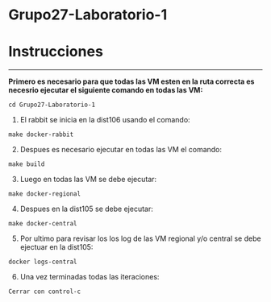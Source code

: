 # Grupo27-Laboratorio-1

# **Instrucciones**

---

**Primero es necesario para que todas las VM esten en la 
ruta correcta es necesrio ejecutar el siguiente comando en
todas las VM:**


```
cd Grupo27-Laboratorio-1
```



1. El rabbit se inicia en la dist106 usando el comando:

```
make docker-rabbit
```

2. Despues es necesario ejecutar en todas las VM el comando: 

```
make build
```

3. Luego en todas las VM se debe ejecutar: 

```
make docker-regional
```

4. Despues en la dist105 se debe ejecutar:

```
make docker-central
```

5. Por ultimo para revisar los los log de las VM regional y/o central se debe 
ejectuar en la dist105:

```
docker logs-central
```
6. Una vez terminadas todas las iteraciones:
```
Cerrar con control-c
```

